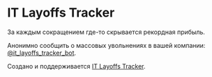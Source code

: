 # IT Layoffs Tracker

За каждым сокращением где-то скрывается рекордная прибыль.

Анонимно сообщить о массовых увольнениях в вашей компании: [@it_layoffs_tracker_bot](t.me/it_layoffs_tracker_bot).

Создано и поддерживается [IT Layoffs Tracker](t.me/it_layoffs_tracker).
